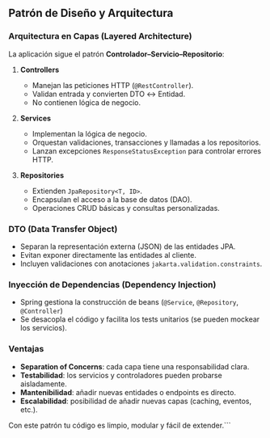 ## Patrón de Diseño y Arquitectura

### Arquitectura en Capas (Layered Architecture)

La aplicación sigue el patrón **Controlador–Servicio–Repositorio**:

1. **Controllers**  
   - Manejan las peticiones HTTP (`@RestController`).  
   - Validan entrada y convierten DTO ↔ Entidad.  
   - No contienen lógica de negocio.

2. **Services**  
   - Implementan la lógica de negocio.  
   - Orquestan validaciones, transacciones y llamadas a los repositorios.  
   - Lanzan excepciones `ResponseStatusException` para controlar errores HTTP.

3. **Repositories**  
   - Extienden `JpaRepository<T, ID>`.  
   - Encapsulan el acceso a la base de datos (DAO).  
   - Operaciones CRUD básicas y consultas personalizadas.

### DTO (Data Transfer Object)

- Separan la representación externa (JSON) de las entidades JPA.  
- Evitan exponer directamente las entidades al cliente.  
- Incluyen validaciones con anotaciones `jakarta.validation.constraints`.

### Inyección de Dependencias (Dependency Injection)

- Spring gestiona la construcción de beans (`@Service`, `@Repository`, `@Controller`)  
- Se desacopla el código y facilita los tests unitarios (se pueden mockear los servicios).

### Ventajas

- **Separation of Concerns**: cada capa tiene una responsabilidad clara.  
- **Testabilidad**: los servicios y controladores pueden probarse aisladamente.  
- **Mantenibilidad**: añadir nuevas entidades o endpoints es directo.  
- **Escalabilidad**: posibilidad de añadir nuevas capas (caching, eventos, etc.).

Con este patrón tu código es limpio, modular y fácil de extender.```
